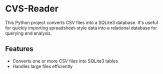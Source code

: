 # CVS-Reader

This Python project converts CSV files into a SQLite3 database. It's useful for quickly importing spreadsheet-style data into a relational database for querying and analysis.

## Features

- Converts one or more CSV files into SQLite3 tables
- Handles large files efficiently

